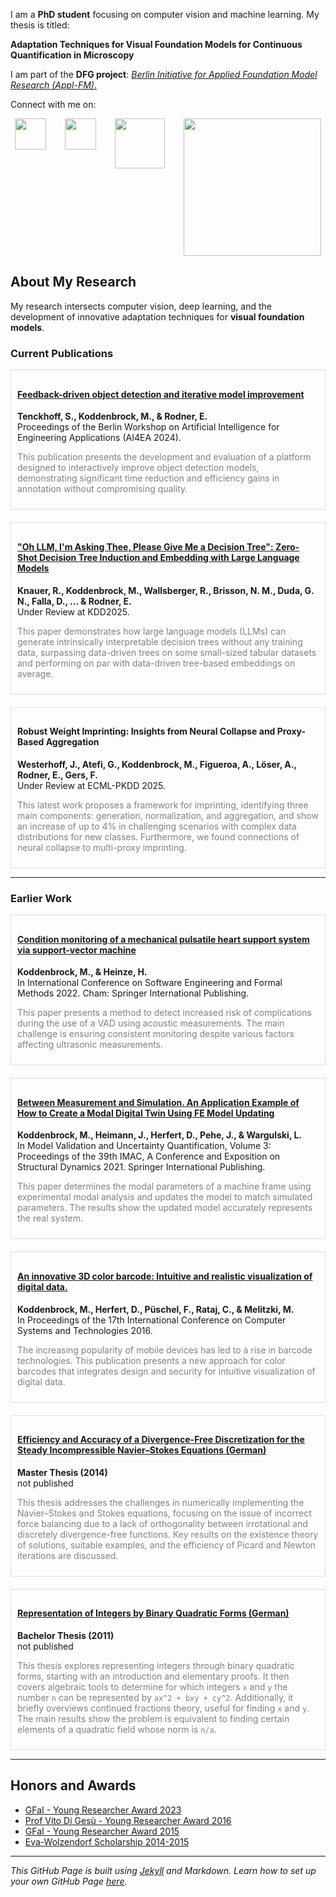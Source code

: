 <!--- ![Header Image](res/header.webp) -->


I am a **PhD student** focusing on computer vision and machine learning. My thesis is titled:

**Adaptation Techniques for Visual Foundation Models for Continuous Quantification in Microscopy**

I am part of the **DFG project**:
[_Berlin Initiative for Applied Foundation Model Research (Appl-FM)_.](https://www.bht-berlin.de/3873/article/9084)


Connect with me on:
<div style="display: flex; flex-wrap: wrap; justify-content: center; gap: 30px;">
<a href="https://github.com/mario-koddenbrock"><img src="https://github.githubassets.com/images/modules/logos_page/GitHub-Mark.png" width="50"/></a>
<a href="https://www.linkedin.com/in/koddenbrock/"><img src="https://upload.wikimedia.org/wikipedia/commons/c/ca/LinkedIn_logo_initials.png" width="50"/></a>
<a href="https://www.htw-berlin.de/hochschule/personen/person/?eid=14549"><img src="https://corporatedesign.htw-berlin.de/files/Presse/_tmp_/3/4/csm_Logos_1330x430_612fe2f37a.jpg" width="80"/></a>
<a href="https://scholar.google.com/citations?user=wqHic0AAAAAJ&hl=de"><img src="https://scholar.google.com/intl/en/scholar/images/1x/scholar_logo_64dp.png" width="220"/></a>
</div>

## About My Research

My research intersects computer vision, deep learning, and the development of innovative adaptation techniques for **visual foundation models**. 

### Current Publications

<div style="display: flex; flex-wrap: wrap; gap: 20px;">

<div style="flex: 1; min-width: 300px; border: 1px solid #ddd; padding: 10px;">
<h4><a href="https://scholar.google.com/citations?view_op=view_citation&hl=de&user=wqHic0AAAAAJ&citation_for_view=wqHic0AAAAAJ:IjCSPb-OGe4C">Feedback-driven object detection and iterative model improvement</a></h4>
<p><strong>Tenckhoff, S., Koddenbrock, M., & Rodner, E.</strong> <br> Proceedings of the Berlin Workshop on Artificial Intelligence for Engineering Applications (AI4EA 2024).</p>
<p style="color: gray;">This publication presents the development and evaluation of a platform designed to interactively improve object detection models, demonstrating significant time reduction and efficiency gains in annotation without compromising quality.</p>
</div>

<div style="flex: 1; min-width: 300px; border: 1px solid #ddd; padding: 10px;">
<h4><a href="https://arxiv.org/abs/2409.18594">"Oh LLM, I'm Asking Thee, Please Give Me a Decision Tree": Zero-Shot Decision Tree Induction and Embedding with Large Language Models</a></h4>
<p><strong>Knauer, R., Koddenbrock, M., Wallsberger, R., Brisson, N. M., Duda, G. N., Falla, D., ... & Rodner, E.</strong> <br> Under Review at KDD2025.</p>
<p style="color: gray;">This paper demonstrates how large language models (LLMs) can generate intrinsically interpretable decision trees without any training data, surpassing data-driven trees on some small-sized tabular datasets and performing on par with data-driven tree-based embeddings on average.</p>
</div>

<div style="flex: 1; min-width: 300px; border: 1px solid #ddd; padding: 10px;">
<h4>Robust Weight Imprinting: Insights from Neural Collapse and Proxy-Based Aggregation</h4>
<p><strong>Westerhoff, J., Atefi, G., Koddenbrock, M., Figueroa, A., Löser, A., Rodner, E., Gers, F.</strong> <br> Under Review at ECML-PKDD 2025.</p>
<p style="color: gray;">This latest work proposes a framework for imprinting, identifying three main components: generation, normalization, and aggregation, and show an increase of up to 4% in challenging scenarios with complex data distributions for new classes. Furthermore, we found connections of neural collapse to multi-proxy imprinting.</p>
</div>

</div>


---

### Earlier Work

<div style="display: flex; flex-wrap: wrap; gap: 20px;">

<div style="flex: 1; min-width: 300px; border: 1px solid #ddd; padding: 10px;">
<h4><a href="https://link.springer.com/chapter/10.1007/978-3-031-26236-4_6">Condition monitoring of a mechanical pulsatile heart support system via support-vector machine</a></h4>
<p><strong>Koddenbrock, M., & Heinze, H.</strong> <br> In International Conference on Software Engineering and Formal Methods 2022. Cham: Springer International Publishing.</p>
<p style="color: gray;">This paper presents a method to detect increased risk of complications during the use of a VAD using acoustic measurements. The main challenge is ensuring consistent monitoring despite various factors affecting ultrasonic measurements.</p>
</div>

<div style="flex: 1; min-width: 300px; border: 1px solid #ddd; padding: 10px;">
<h4><a href="https://link.springer.com/chapter/10.1007/978-3-030-77348-9_6">Between Measurement and Simulation. An Application Example of How to Create a Modal Digital Twin Using FE Model Updating</a></h4>
<p><strong>Koddenbrock, M., Heimann, J., Herfert, D., Pehe, J., & Wargulski, L.</strong> <br> In Model Validation and Uncertainty Quantification, Volume 3: Proceedings of the 39th IMAC, A Conference and Exposition on Structural Dynamics 2021. Springer International Publishing.</p>
<p style="color: gray;">This paper determines the modal parameters of a machine frame using experimental modal analysis and updates the model to match simulated parameters. The results show the updated model accurately represents the real system.</p>
</div>

<div style="flex: 1; min-width: 300px; border: 1px solid #ddd; padding: 10px;">
<h4><a href="https://dl.acm.org/doi/10.1145/2983468.2983486">An innovative 3D color barcode: Intuitive and realistic visualization of digital data.</a></h4>
<p><strong>Koddenbrock, M., Herfert, D., Püschel, F., Rataj, C., & Melitzki, M.</strong> <br> In Proceedings of the 17th International Conference on Computer Systems and Technologies 2016.</p>
<p style="color: gray;">The increasing popularity of mobile devices has led to a rise in barcode technologies. This publication presents a new approach for color barcodes that integrates design and security for intuitive visualization of digital data.</p>
</div>

<div style="flex: 1; min-width: 300px; border: 1px solid #ddd; padding: 10px;">
<h4><a href="./res/Masterarbeit.pdf">Efficiency and Accuracy of a Divergence-Free Discretization for the Steady Incompressible Navier–Stokes Equations (German)</a></h4>
<p><strong>Master Thesis (2014)</strong> <br> not published</p>
<p style="color: gray;">This thesis addresses the challenges in numerically implementing the Navier–Stokes and Stokes equations, focusing on the issue of incorrect force balancing due to a lack of orthogonality between irrotational and discretely divergence-free functions. Key results on the existence theory of solutions, suitable examples, and the efficiency of Picard and Newton iterations are discussed.</p>
</div>

<div style="flex: 1; min-width: 300px; border: 1px solid #ddd; padding: 10px;">
<h4><a href="./res/Bachelorarbeit.pdf">Representation of Integers by Binary Quadratic Forms (German)</a></h4>
<p><strong>Bachelor Thesis (2011)</strong> <br> not published</p>
<p style="color: gray;">This thesis explores representing integers through binary quadratic forms, starting with an introduction and elementary proofs. It then covers algebraic tools to determine for which integers <code>x</code> and <code>y</code> the number <code>n</code> can be represented by <code>ax^2 + bxy + cy^2</code>. Additionally, it briefly overviews continued fractions theory, useful for finding <code>x</code> and <code>y</code>. The main results show the problem is equivalent to finding certain elements of a quadratic field whose norm is <code>n/a</code>.</p>
</div>

</div>


---


## Honors and Awards

* [GFaI - Young Researcher Award 2023](https://www.gfai.de/aktuelles/presse/news/artikel/gfai-kuehrt-nachwuchsforscher-2023)
* [Prof Vito Di Gesù - Young Researcher Award 2016](https://www.gfai.de/ueber-uns/profil/auszeichnungen)
* [GFaI - Young Researcher Award 2015](https://www.adlershof.de/news/verleihung-des-gfai-nachwuchspreises)
* [Eva-Wolzendorf Scholarship 2014-2015](https://www.fu-berlin.de/sites/frauenbeauftragte/gleichstellung/frauenfoerderung/eva-wolzendorf-stipendium/index.html)





---

*This GitHub Page is built using [Jekyll](https://jekyllrb.com) and Markdown. Learn how to set up your own GitHub Page [here](https://docs.github.com/en/pages).*

